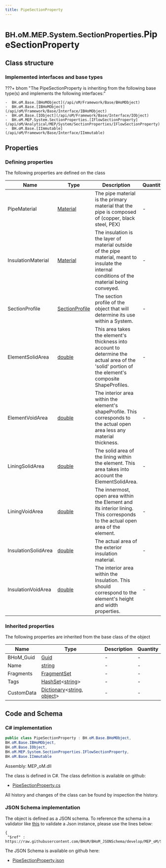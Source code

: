 ```yaml
---
title: PipeSectionProperty
---
```


# <small>BH.oM.MEP.System.SectionProperties.</small>**PipeSectionProperty**



## Class structure

### Implemented interfaces and base types

???+ bhom "The PipeSectionProperty is inheriting from the following base type(s) and implements the following interfaces:"

    -  BH.oM.Base.[BHoMObject](/api/oM/Framework/Base/BHoMObject)
    -  BH.oM.Base.[IBHoMObject](/api/oM/Framework/Base/Interface/IBHoMObject)
    -  BH.oM.Base.[IObject](/api/oM/Framework/Base/Interface/IObject)
    -  BH.oM.MEP.System.SectionProperties.[IFlowSectionProperty](/api/oM/Analytical/MEP/System/SectionProperties/IFlowSectionProperty)
    -  BH.oM.Base.[IImmutable](/api/oM/Framework/Base/Interface/IImmutable)


## Properties



### Defining properties

The following properties are defined on the class

| Name             | Type             | Description      | Quantity         |
|------------------|------------------|------------------|------------------|
| PipeMaterial | [Material](/api/oM/Physical/Physical/Materials/Material) | The pipe material is the primary material that the pipe is composed of (copper, black steel, PEX) | - |
| InsulationMaterial | [Material](/api/oM/Physical/Physical/Materials/Material) | The insulation is the layer of material outside of the pipe material, meant to insulate the internal conditions of the material being conveyed. | - |
| SectionProfile | [SectionProfile](/api/oM/Analytical/MEP/System/SectionProperties/SectionProfile) | The section profile of the object that will determine its use within a System. | - |
| ElementSolidArea | [double](https://learn.microsoft.com/en-us/dotnet/api/System.Double?view=netstandard-2.0) | This area takes the element's thickness into account to determine the actual area of the 'solid' portion of the element's composite ShapeProfiles. | - |
| ElementVoidArea | [double](https://learn.microsoft.com/en-us/dotnet/api/System.Double?view=netstandard-2.0) | The interior area within the element's shapeProfile. This corresponds to the actual open area less any material thickness. | - |
| LiningSolidArea | [double](https://learn.microsoft.com/en-us/dotnet/api/System.Double?view=netstandard-2.0) | The solid area of the lining within the element. This area takes into account the ElementSolidArea. | - |
| LiningVoidArea | [double](https://learn.microsoft.com/en-us/dotnet/api/System.Double?view=netstandard-2.0) | The innermost, open area within the Element and its interior lining. This corresponds to the actual open area of the element. | - |
| InsulationSolidArea | [double](https://learn.microsoft.com/en-us/dotnet/api/System.Double?view=netstandard-2.0) | The actual area of the exterior insulation material. | - |
| InsulationVoidArea | [double](https://learn.microsoft.com/en-us/dotnet/api/System.Double?view=netstandard-2.0) | The interior area within the Insulation. This should correspond to the element's height and width properties. | - |


### Inherited properties
The following properties are inherited from the base class of the object

| Name             | Type             | Description      | Quantity         |
|------------------|------------------|------------------|------------------|
| BHoM_Guid | [Guid](https://learn.microsoft.com/en-us/dotnet/api/System.Guid?view=netstandard-2.0) | - | - |
| Name | [string](https://learn.microsoft.com/en-us/dotnet/api/System.String?view=netstandard-2.0) | - | - |
| Fragments | [FragmentSet](/api/oM/Framework/Base/FragmentSet) | - | - |
| Tags | [HashSet](https://learn.microsoft.com/en-us/dotnet/api/System.Collections.Generic.HashSet-1?view=netstandard-2.0)&lt;[string](https://learn.microsoft.com/en-us/dotnet/api/System.String?view=netstandard-2.0)&gt; | - | - |
| CustomData | [Dictionary](https://learn.microsoft.com/en-us/dotnet/api/System.Collections.Generic.Dictionary-2?view=netstandard-2.0)&lt;[string](https://learn.microsoft.com/en-us/dotnet/api/System.String?view=netstandard-2.0), [object](https://learn.microsoft.com/en-us/dotnet/api/System.Object?view=netstandard-2.0)&gt; | - | - |


## Code and Schema

### C# implementation

``` C# title="C#"
public class PipeSectionProperty : BH.oM.Base.BHoMObject,
BH.oM.Base.IBHoMObject,
BH.oM.Base.IObject,
BH.oM.MEP.System.SectionProperties.IFlowSectionProperty,
BH.oM.Base.IImmutable
```

Assembly: MEP_oM.dll

The class is defined in C#. The class definition is available on github:

- [PipeSectionProperty.cs](https://github.com/BHoM/BHoM/blob/develop/MEP_oM/System\SectionProperties\PipeSectionProperty.cs)

All history and changes of the class can be found by inspection the history.
### JSON Schema implementation

The object is defined as a JSON schema. To reference the schema in a validator like [this](https://www.jsonschemavalidator.net/) to validate a Json instance, please use the lines below:

``` { .json .copy .select } title="JSON Schema"
{
 "$ref" : https://raw.githubusercontent.com/BHoM/BHoM_JSONSchema/develop/MEP_oM/System/SectionProperties/PipeSectionProperty.json}
```

The JSON Schema is available on github here:

- [PipeSectionProperty.json](https://github.com/BHoM/BHoM_JSONSchema/blob/develop/MEP_oM/System/SectionProperties/PipeSectionProperty.json)
